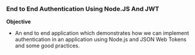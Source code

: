### End to End Authentication Using Node.JS And JWT 

**Objective**

- An end to end application which demonstrates how we can implement authentication in an application using Node.js and JSON Web Tokens and some good practices.
